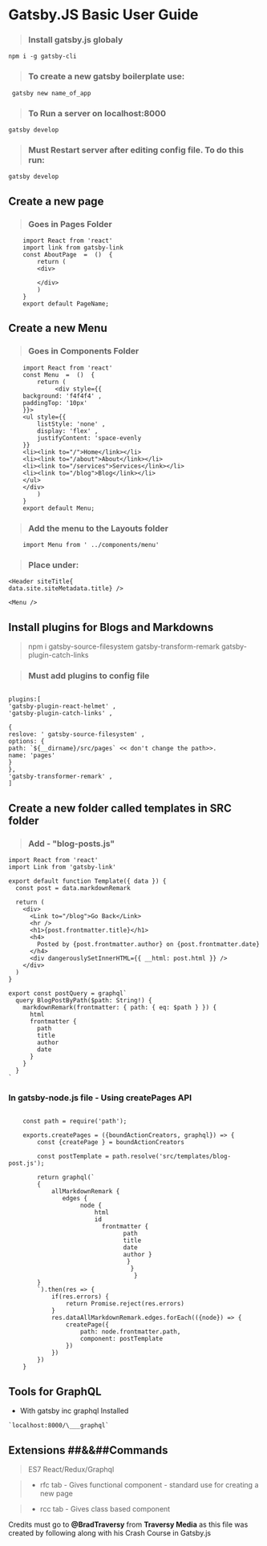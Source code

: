 # Gatsby.JS Basic User Guide

> ### Install gatsby.js globaly

```
npm i -g gatsby-cli
```

> ### To create a new gatsby boilerplate use:

```
 gatsby new name_of_app
```

> ### To Run a server on localhost:8000

```
gatsby develop
```

> ### Must Restart server after editing config file. To do this run:

```
gatsby develop
```

## Create a new page

> ### Goes in Pages Folder

```
    import React from 'react'
    import link from gatsby-link
    const AboutPage  =  ()  {
        return (
        <div>

        </div>
        )
    }
    export default PageName;
```

## Create a new Menu

> ### Goes in Components Folder

```
    import React from 'react'
    const Menu  =  ()  {
        return (
             <div style={{
    background: 'f4f4f4' ,
    paddingTop: '10px'
    }}>
    <ul style={{
        listStyle: 'none' ,
        display: 'flex' ,
        justifyContent: 'space-evenly
    }}
    <li><link to="/">Home</link></li>
    <li><link to="/about">About</link></li>
    <li><link to="/services">Services</link></li>
    <li><link to="/blog">Blog</link></li>
    </ul>
    </div>
        )
    }
    export default Menu;
```

> ### Add the menu to the Layouts folder

```
    import Menu from ' ../components/menu'
```

> ### Place under:

```
<Header siteTitle{
data.site.siteMetadata.title} />

<Menu />
```

## Install plugins for Blogs and Markdowns

> npm i gatsby-source-filesystem gatsby-transform-remark gatsby-plugin-catch-links

> ### Must add plugins to config file

```

plugins:[
'gatsby-plugin-react-helmet' ,
'gatsby-plugin-catch-links' ,

{
reslove: ' gatsby-source-filesystem' ,
options: {
path: `${__dirname}/src/pages` << don't change the path>>.
name: 'pages'
}
},
'gatsby-transformer-remark' ,
]

```

## Create a new folder called templates in SRC folder

> ### Add - "blog-posts.js"

```
import React from 'react'
import Link from 'gatsby-link'

export default function Template({ data }) {
  const post = data.markdownRemark

  return (
    <div>
      <Link to="/blog">Go Back</Link>
      <hr />
      <h1>{post.frontmatter.title}</h1>
      <h4>
        Posted by {post.frontmatter.author} on {post.frontmatter.date}
      </h4>
      <div dangerouslySetInnerHTML={{ __html: post.html }} />
    </div>
  )
}

export const postQuery = graphql`
  query BlogPostByPath($path: String!) {
    markdownRemark(frontmatter: { path: { eq: $path } }) {
      html
      frontmatter {
        path
        title
        author
        date
      }
    }
  }
`
```

### In gatsby-node.js file - Using createPages API

```

    const path = require('path');

    exports.createPages = ({boundActionCreators, graphql}) => {
    	const {createPage } = boundActionCreators

    	const postTemplate = path.resolve('src/templates/blog-post.js');

    	return graphql(`
    	{
    		allMarkdownRemark {
    		   edges {
    			    node {
    					html
    					id
    					  frontmatter {
    						    path
    							title
    							date
    							author }
    							 }
    							  }
    							   }
    	}
    	`).then(res => {
    		if(res.errors) {
    			return Promise.reject(res.errors)
    		}
    		res.dataAllMarkdownRemark.edges.forEach(({node}) => {
    			createPage({
    				path: node.frontmatter.path,
    				component: postTemplate
    			})
    		})
    	})
    }

```

## Tools for GraphQL

- With gatsby inc graphql Installed

```
`localhost:8000/\___graphql`
```

## Extensions ##&&##Commands

> ES7 React/Redux/Graphql

> - rfc tab - Gives functional component - standard use for creating a new page

> - rcc tab - Gives class based component

Credits must go to **@BradTraversy** from **Traversy Media** as this file was created by following along with his Crash Course in Gatsby.js

